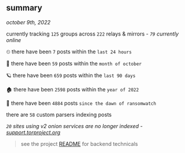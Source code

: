 
## summary
_october 9th, 2022_

currently tracking `125` groups across `222` relays & mirrors - _`79` currently online_

⏲ there have been `7` posts within the `last 24 hours`

🦈 there have been `59` posts within the `month of october`

🪐 there have been `659` posts within the `last 90 days`

🏚 there have been `2598` posts within the `year of 2022`

🦕 there have been `4884` posts `since the dawn of ransomwatch`

there are `58` custom parsers indexing posts

_`20` sites using v2 onion services are no longer indexed - [support.torproject.org](https://support.torproject.org/onionservices/v2-deprecation/)_

> see the project [README](https://github.com/joshhighet/ransomwatch#ransomwatch--) for backend technicals

